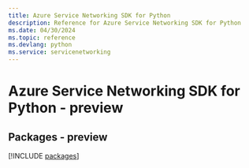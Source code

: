 ```yaml
---
title: Azure Service Networking SDK for Python
description: Reference for Azure Service Networking SDK for Python
ms.date: 04/30/2024
ms.topic: reference
ms.devlang: python
ms.service: servicenetworking
---
```

# Azure Service Networking SDK for Python - preview
## Packages - preview
[!INCLUDE [packages](service-networking-index.md)]